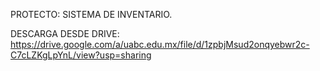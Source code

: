 PROTECTO: SISTEMA DE INVENTARIO.

DESCARGA DESDE DRIVE:
https://drive.google.com/a/uabc.edu.mx/file/d/1zpbjMsud2onqyebwr2c-C7cLZKgLpYnL/view?usp=sharing

